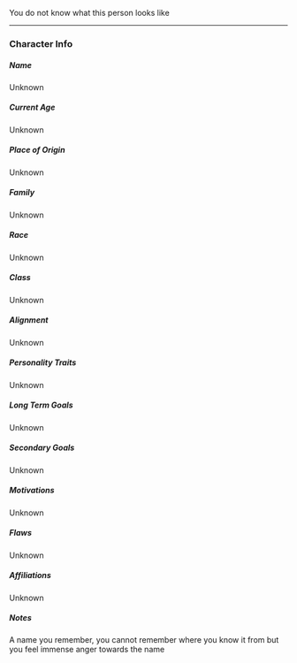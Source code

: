 You do not know what this person looks like

---
### Character Info

##### Name 
Unknown

##### Current Age
Unknown

##### Place of Origin
Unknown

##### Family
Unknown

##### Race
Unknown

##### Class
Unknown

##### Alignment
Unknown

##### Personality Traits
Unknown

##### Long Term Goals
Unknown

##### Secondary Goals
Unknown

##### Motivations
Unknown

##### Flaws
Unknown

##### Affiliations
Unknown

##### Notes
A name you remember, you cannot remember where you know it from but you feel immense anger towards the name